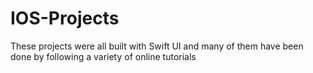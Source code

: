 # IOS-Projects
These projects were all built with Swift UI and many of them have been done by following a variety of online tutorials
